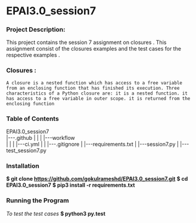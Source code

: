 # EPAI3.0_session7

### Project Description:
This project contains the session 7 assignment on closures . This assignment consist of the closures examples and the test cases for the  respective examples .

### Closures :
    A closure is a nested function which has access to a free variable from an enclosing function that has finished its execution. Three characteristics of a Python closure are: it is a nested function. it has access to a free variable in outer scope. it is returned from the enclosing function

### Table of Contents
EPAI3.0_session7    
    |---.github 
    |       |
    |       |---workflow    
    |               |
    |               |---ci.yml
    |
    |
    |---.gitignore
    |
    |---requirements.txt
    |
    |---session7.py
    |
    |---test_session7.py


### Installation
**$ git clone https://github.com/gokulrameshd/EPAI3.0_session7.git**
**$ cd EPAI3.0_session7**
**$ pip3 install -r requirements.txt**

### Running the Program
*To test the test cases* 
**$ python3 py.test** 

